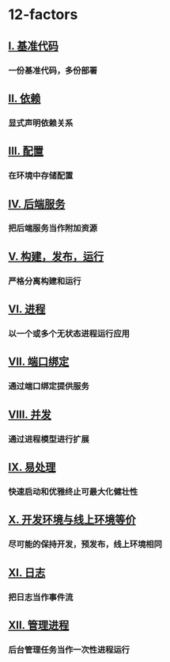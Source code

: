 12-factors
==================

## [I. 基准代码](./codebase)
### 一份基准代码，多份部署

## [II. 依赖](./dependencies)
### 显式声明依赖关系

## [III. 配置](./config)
### 在环境中存储配置

## [IV. 后端服务](./backing-services)
### 把后端服务当作附加资源

## [V. 构建，发布，运行](./build-release-run)
### 严格分离构建和运行

## [VI. 进程](./processes)
### 以一个或多个无状态进程运行应用

## [VII. 端口绑定](./port-binding)
### 通过端口绑定提供服务

## [VIII. 并发](./concurrency)
### 通过进程模型进行扩展

## [IX. 易处理](./disposability)
### 快速启动和优雅终止可最大化健壮性

## [X. 开发环境与线上环境等价](./dev-prod-parity)
### 尽可能的保持开发，预发布，线上环境相同

## [XI. 日志](./logs)
### 把日志当作事件流

## [XII. 管理进程](./admin-processes)
### 后台管理任务当作一次性进程运行
